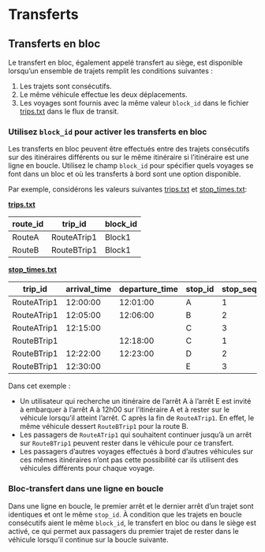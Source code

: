 # Transferts

## Transferts en bloc 
 
 Le transfert en bloc, également appelé transfert au siège, est disponible lorsqu’un ensemble de trajets remplit les conditions suivantes : 
 
 1. Les trajets sont consécutifs. 
 2. Le même véhicule effectue les deux déplacements. 
 3. Les voyages sont fournis avec la même valeur `block_id` dans le fichier [trips.txt](../../reference/#tripstxt) dans le flux de transit. 
 
### Utilisez `block_id` pour activer les transferts en bloc 
 
 Les transferts en bloc peuvent être effectués entre des trajets consécutifs sur des itinéraires différents ou sur le même itinéraire si l’itinéraire est une ligne en boucle. Utilisez le champ `block_id` pour spécifier quels voyages se font dans un bloc et où les transferts à bord sont une option disponible. 
 
 Par exemple, considérons les valeurs suivantes [trips.txt](../../reference/#tripstxt) et [stop_times.txt](../../reference/#stop_timestxt): 
 
 [**trips.txt**](../../reference/#tripstxt) 
 
| route_id | trip_id     | block_id  |
|----------|-------------|---|
| RouteA   | RouteATrip1 |  Block1 |
| RouteB   | RouteBTrip1 |  Block1 |
 
 [**stop_times.txt**](../../reference/#stop_timestxt) 
 
| trip_id | arrival_time     | departure_time | stop_id | stop_sequence |
|----------|-------------|---|----|-----|
| RouteATrip1  | 12:00:00|  12:01:00 | A | 1 |
| RouteATrip1  | 12:05:00|  12:06:00 | B | 2 | 
| RouteATrip1 | 12:15:00 | | C | 3|
| RouteBTrip1 | | 12:18:00 | C | 1 |
| RouteBTrip1 |12:22:00 | 12:23:00 | D | 2 |
| RouteBTrip1 |12:30:00 |  | E | 3 | 
 
 Dans cet exemple : 
 
 - Un utilisateur qui recherche un itinéraire de l’arrêt A à l’arrêt E est invité à embarquer à l’arrêt A à 12h00 sur l’itinéraire A et à rester sur le véhicule lorsqu’il atteint l’arrêt. C après la fin de `RouteATrip1`. En effet, le même véhicule dessert `RouteBTrip1` pour la route B. 
 - Les passagers de `RouteATrip1` qui souhaitent continuer jusqu’à un arrêt sur `RouteBTrip1` peuvent rester dans le véhicule pour ce transfert. 
 - Les passagers d’autres voyages effectués à bord d’autres véhicules sur ces mêmes itinéraires n’ont pas cette possibilité car ils utilisent des véhicules différents pour chaque voyage. 
 
### Bloc-transfert dans une ligne en boucle 
 
 Dans une ligne en boucle, le premier arrêt et le dernier arrêt d’un trajet sont identiques et ont le même `stop_id`. À condition que les trajets en boucle consécutifs aient le même `block_id`, le transfert en bloc ou dans le siège est activé, ce qui permet aux passagers du premier trajet de rester dans le véhicule lorsqu’il continue sur la boucle suivante.